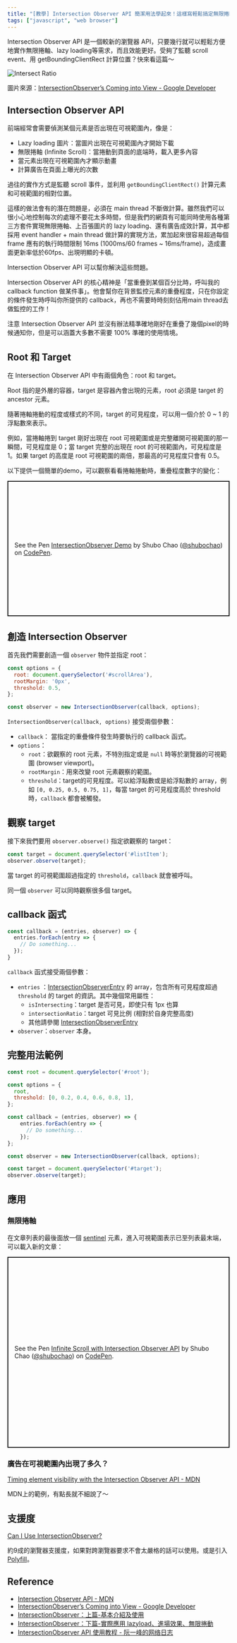 ```yaml
---
title: "[教學] Intersection Observer API 簡潔用法學起來！這樣寫輕鬆搞定無限捲軸、lazy loading"
tags: ["javascript", "web browser"]
---
```


Intersection Observer API 是一個較新的瀏覽器 API，只要幾行就可以輕鬆方便地實作無限捲軸、lazy loading等需求，而且效能更好。受夠了監聽 scroll event、用 getBoundingClientRect 計算位置？快來看這篇～

![Intersect Ratio](https://developers.google.com/web/updates/images/2016/04/intersectionobserver/intersectratio.png)

圖片來源：[IntersectionObserver’s Coming into View - Google Developer](https://developers.google.com/web/updates/2016/04/intersectionobserver)

## Intersection Observer API

前端經常會需要偵測某個元素是否出現在可視範圍內，像是：

* Lazy loading 圖片：當圖片出現在可視範圍內才開始下載
* 無限捲軸 (Infinite Scroll)：當捲動到頁面的底端時，載入更多內容
* 當元素出現在可視範圍內才顯示動畫
* 計算廣告在頁面上曝光的次數

過往的實作方式是監聽 scroll 事件，並利用 `getBoundingClientRect()` 計算元素和可視範圍的相對位置。

這樣的做法會有的潛在問題是，必須在 main thread 不斷做計算。雖然我們可以很小心地控制每次的處理不要花太多時間，但是我們的網頁有可能同時使用各種第三方套件實現無限捲軸、上百張圖片的 lazy loading、還有廣告成效計算，其中都採用 event handler + main thread 做計算的實現方法，累加起來很容易超過每個 frame 應有的執行時間限制 16ms (1000ms/60 frames ~ 16ms/frame)，造成畫面更新率低於60fps、出現明顯的卡頓。

Intersection Observer API 可以幫你解決這些問題。

Intersection Observer API 的核心精神是「當重疊到某個百分比時，呼叫我的 callback function 做某件事」。他會幫你在背景監控元素的重疊程度，只在你設定的條件發生時呼叫你所提供的 callback，再也不需要時時刻刻佔用main thread去做監控的工作！

注意 Intersection Observer API 並沒有辦法精準確地剛好在重疊了幾個pixel的時候通知你，但是可以涵蓋大多數不需要 100% 準確的使用情境。

## Root 和 Target

在 Intersection Observer API 中有兩個角色：root 和 target。

Root 指的是外層的容器，target 是容器內會出現的元素，root 必須是 target 的 ancestor 元素。

隨著捲軸捲動的程度或樣式的不同，target 的可見程度，可以用一個介於 0 ~ 1 的浮點數來表示。

例如，當捲軸捲到 target 剛好出現在 root 可視範圍或是完整離開可視範圍的那一瞬間，可見程度是 0；當 target 完整的出現在 root 的可視範圍內，可見程度是 1。如果 target 的高度是 root 可視範圍的兩倍，那最高的可見程度只會有 0.5。

以下提供一個簡單的demo，可以觀察看看捲軸捲動時，重疊程度數字的變化：

<p class="codepen" data-height="307" data-theme-id="default" data-default-tab="result" data-user="shubochao" data-slug-hash="GRgWaEW" style="height: 307px; box-sizing: border-box; display: flex; align-items: center; justify-content: center; border: 2px solid; margin: 1em 0; padding: 1em;" data-pen-title="IntersectionObserver Demo">
  <span>See the Pen <a href="https://codepen.io/shubochao/pen/GRgWaEW">
  IntersectionObserver Demo</a> by Shubo Chao (<a href="https://codepen.io/shubochao">@shubochao</a>)
  on <a href="https://codepen.io">CodePen</a>.</span>
</p>
<script async src="https://static.codepen.io/assets/embed/ei.js"></script>

## 創造 Intersection Observer

首先我們需要創造一個 `observer` 物件並指定 root：

```JavaScript
const options = {
  root: document.querySelector('#scrollArea'),
  rootMargin: '0px',
  threshold: 0.5,
};

const observer = new IntersectionObserver(callback, options);
```

`IntersectionObserver(callback, options)` 接受兩個參數：

* `callback`： 當指定的重疊條件發生時要執行的 callback 函式。
* `options`：
    * `root`：欲觀察的 root 元素，不特別指定或是 `null` 時等於瀏覽器的可視範圍 (browser viewport)。
    * `rootMargin`：用來改變 root 元素觀察的範圍。
    * `threshold`：target的可見程度。可以給浮點數或是給浮點數的 array，例如 `[0, 0.25, 0.5, 0.75, 1]`，每當 target 的可見程度高於 threshold 時，`callback` 都會被觸發。

## 觀察 target

接下來我們要用 `observer.observe()` 指定欲觀察的 target：

```JavaScript
const target = document.querySelector('#listItem');
observer.observe(target);
```

當 target 的可視範圍超過指定的 `threshold`，`callback` 就會被呼叫。

同一個 `observer` 可以同時觀察很多個 target。

## callback 函式

```JavaScript
const callback = (entries, observer) => {
  entries.forEach(entry => {
    // Do something...
  });
}
```

`callback` 函式接受兩個參數：

* `entries` ：[IntersectionObserverEntry](https://developer.mozilla.org/en-US/docs/Web/API/IntersectionObserverEntry) 的 array，包含所有可見程度超過 `threshold` 的 target 的資訊。其中幾個常用屬性：
    * `isIntersecting`：target 是否可見，即使只有 1px 也算
    * `intersectionRatio`：target 可見比例 (相對於自身完整高度)
    * 其他請參閱 [IntersectionObserverEntry](https://developer.mozilla.org/en-US/docs/Web/API/IntersectionObserverEntry)
* `observer`：`observer` 本身。

## 完整用法範例

```JavaScript
const root = document.querySelector('#root');

const options = {
  root,
  threshold: [0, 0.2, 0.4, 0.6, 0.8, 1],
};

const callback = (entries, observer) => {
    entries.forEach(entry => {
      // Do something...
    });
};

const observer = new IntersectionObserver(callback, options);

const target = document.querySelector('#target');
observer.observe(target);
```

## 應用

### 無限捲軸

在文章列表的最後面放一個 [sentinel](https://developers.google.com/web/updates/2016/04/intersectionobserver#intersect_all_the_things) 元素，進入可視範圍表示已至列表最末端，可以載入新的文章：

<p class="codepen" data-height="433" data-theme-id="default" data-default-tab="result" data-user="shubochao" data-slug-hash="NWPpQGG" style="height: 433px; box-sizing: border-box; display: flex; align-items: center; justify-content: center; border: 2px solid; margin: 1em 0; padding: 1em;" data-pen-title="Infinite Scroll with Intersection Observer API">
  <span>See the Pen <a href="https://codepen.io/shubochao/pen/NWPpQGG">
  Infinite Scroll with Intersection Observer API</a> by Shubo Chao (<a href="https://codepen.io/shubochao">@shubochao</a>)
  on <a href="https://codepen.io">CodePen</a>.</span>
</p>
<script async src="https://static.codepen.io/assets/embed/ei.js"></script>

### 廣告在可視範圍內出現了多久？

[Timing element visibility with the Intersection Observer API - MDN](https://developer.mozilla.org/en-US/docs/Web/API/Intersection_Observer_API/Timing_element_visibility)

MDN上的範例，有點長就不細說了～

## 支援度

[Can I Use IntersectionObserver?](https://caniuse.com/#feat=intersectionobserver)

約9成的瀏覽器支援度，如果對跨瀏覽器要求不會太嚴格的話可以使用。或是引入 [Polyfill](https://github.com/w3c/IntersectionObserver/blob/master/polyfill/intersection-observer.js)。

## Reference

* [Intersection Observer API - MDN](https://developer.mozilla.org/en-US/docs/Web/API/Intersection_Observer_API)
* [IntersectionObserver’s Coming into View - Google Developer](https://developers.google.com/web/updates/2016/04/intersectionobserver)
* [IntersectionObserver：上篇-基本介紹及使用](https://letswrite.tw/intersection-oserver-basic/)
* [IntersectionObserver：下篇-實際應用 lazyload、進場效果、無限捲動](https://letswrite.tw/intersection-oserver-demo/)
* [IntersectionObserver API 使用教程 - 阮一峰的网络日志](https://www.ruanyifeng.com/blog/2016/11/intersectionobserver_api.html)

